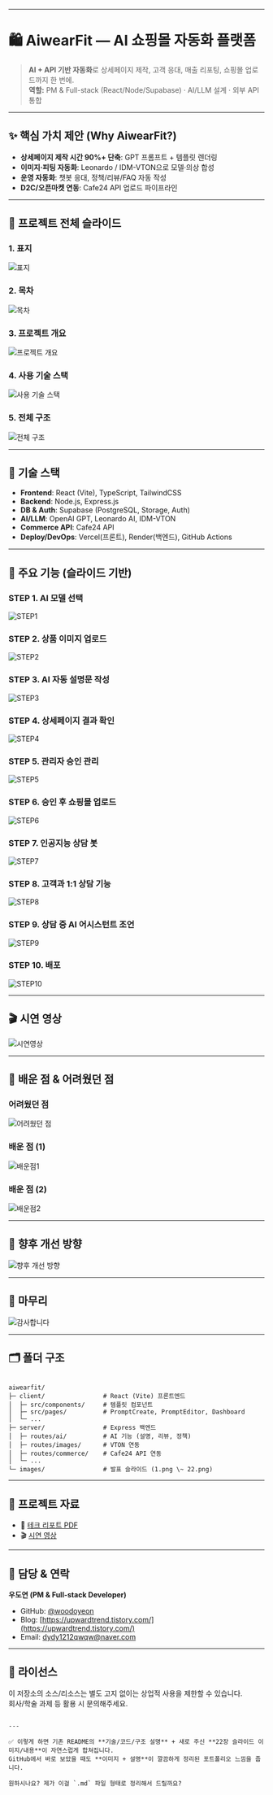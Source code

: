 

---


# 🛍️ AiwearFit — AI 쇼핑몰 자동화 플랫폼

> **AI + API 기반 자동화**로 상세페이지 제작, 고객 응대, 매출 리포팅, 쇼핑몰 업로드까지 한 번에.  
> **역할:** PM & Full-stack (React/Node/Supabase) · AI/LLM 설계 · 외부 API 통합

---

## ✨ 핵심 가치 제안 (Why AiwearFit?)

* **상세페이지 제작 시간 90%+ 단축**: GPT 프롬프트 + 템플릿 렌더링  
* **이미지·피팅 자동화**: Leonardo / IDM-VTON으로 모델·의상 합성  
* **운영 자동화**: 챗봇 응대, 정책/리뷰/FAQ 자동 작성  
* **D2C/오픈마켓 연동**: Cafe24 API 업로드 파이프라인  

---

## 📸 프로젝트 전체 슬라이드

### 1. 표지
![표지](./images/1.png)

### 2. 목차
![목차](./images/2.png)

### 3. 프로젝트 개요
![프로젝트 개요](./images/3.png)

### 4. 사용 기술 스택
![사용 기술 스택](./images/4.png)

### 5. 전체 구조
![전체 구조](./images/5.png)

---

## 🔧 기술 스택
* **Frontend**: React (Vite), TypeScript, TailwindCSS  
* **Backend**: Node.js, Express.js  
* **DB & Auth**: Supabase (PostgreSQL, Storage, Auth)  
* **AI/LLM**: OpenAI GPT, Leonardo AI, IDM-VTON  
* **Commerce API**: Cafe24 API  
* **Deploy/DevOps**: Vercel(프론트), Render(백엔드), GitHub Actions  

---

## 🧩 주요 기능 (슬라이드 기반)

### STEP 1. AI 모델 선택
![STEP1](./images/6.png)

### STEP 2. 상품 이미지 업로드
![STEP2](./images/7.png)

### STEP 3. AI 자동 설명문 작성
![STEP3](./images/8.png)

### STEP 4. 상세페이지 결과 확인
![STEP4](./images/9.png)

### STEP 5. 관리자 승인 관리
![STEP5](./images/10.png)

### STEP 6. 승인 후 쇼핑몰 업로드
![STEP6](./images/11.png)

### STEP 7. 인공지능 상담 봇
![STEP7](./images/12.png)

### STEP 8. 고객과 1:1 상담 기능
![STEP8](./images/13.png)

### STEP 9. 상담 중 AI 어시스턴트 조언
![STEP9](./images/14.png)

### STEP 10. 배포
![STEP10](./images/15.png)

---

## 🎬 시연 영상
![시연영상](./images/16.png)

---

## 📑 배운 점 & 어려웠던 점

### 어려웠던 점
![어려웠던 점](./images/17.png)

### 배운 점 (1)
![배운점1](./images/18.png)

### 배운 점 (2)
![배운점2](./images/19.png)

---

## 🚀 향후 개선 방향
![향후 개선 방향](./images/20.png)

---

## 🙏 마무리
![감사합니다](./images/21.png)

---

## 🗂️ 폴더 구조

```

aiwearfit/
├─ client/                # React (Vite) 프론트엔드
│  ├─ src/components/     # 템플릿 컴포넌트
│  ├─ src/pages/          # PromptCreate, PromptEditor, Dashboard
│  └─ ...
├─ server/                # Express 백엔드
│  ├─ routes/ai/          # AI 기능 (설명, 리뷰, 정책)
│  ├─ routes/images/      # VTON 연동
│  ├─ routes/commerce/    # Cafe24 API 연동
│  └─ ...
└─ images/                # 발표 슬라이드 (1.png \~ 22.png)

```

---

## 📑 프로젝트 자료

- 📄 [테크 리포트 PDF](./AiwearFit.pdf)  
- 🎬 [시연 영상](./video1.mp4)  

---

## 👤 담당 & 연락

**우도연 (PM & Full-stack Developer)**  
- GitHub: [@woodoyeon](https://github.com/woodoyeon)  
- Blog: [https://upwardtrend.tistory.com/](https://upwardtrend.tistory.com/)  
- Email: [dydy1212qwqw@naver.com](mailto:dydy1212qwqw@naver.com)  

---

## 📄 라이선스
이 저장소의 소스/리소스는 별도 고지 없이는 상업적 사용을 제한할 수 있습니다.  
회사/학술 과제 등 활용 시 문의해주세요.
```

---

✅ 이렇게 하면 기존 README의 **기술/코드/구조 설명** + 새로 주신 **22장 슬라이드 이미지/내용**이 자연스럽게 합쳐집니다.
GitHub에서 바로 보았을 때도 **이미지 + 설명**이 깔끔하게 정리된 포트폴리오 느낌을 줍니다.

원하시나요? 제가 이걸 `.md` 파일 형태로 정리해서 드릴까요?
